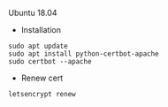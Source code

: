 Ubuntu 18.04
* Installation
```
sudo apt update
sudo apt install python-certbot-apache
sudo certbot --apache
```
* Renew cert
```
letsencrypt renew
``` 
